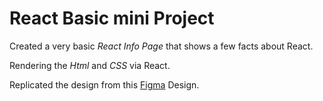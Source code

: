# React Basic mini Project

Created a very basic _React Info Page_ that shows a few facts about React.

Rendering the _Html_ and _CSS_ via React.

Replicated the design from this [Figma](#https://www.figma.com/file/xA1rJVQOorqMW6xjGdBLcI/ReactFacts?node-id=0%3A4&t=54K5Ivct4XtBkuEN-0) Design.
